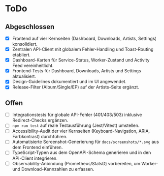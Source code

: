 # ToDo

## Abgeschlossen
- [x] Frontend auf vier Kernseiten (Dashboard, Downloads, Artists, Settings) konsolidiert.
- [x] Zentralen API-Client mit globalem Fehler-Handling und Toast-Routing etabliert.
- [x] Dashboard-Karten für Service-Status, Worker-Zustand und Activity Feed vereinheitlicht.
- [x] Frontend-Tests für Dashboard, Downloads, Artists und Settings aktualisiert.
- [x] Design-Guidelines dokumentiert und im UI angewendet.
- [x] Release-Filter (Album/Single/EP) auf der Artists-Seite ergänzt.

## Offen
- [ ] Integrationstests für globale API-Fehler (401/403/503) inklusive Redirect-Checks ergänzen.
- [ ] `npm run test` auf reale Testausführung (Jest/Vitest) umstellen.
- [ ] Accessibility-Audit der vier Kernseiten (Keyboard-Navigation, ARIA, Farbkontrast) durchführen.
- [ ] Automatisierte Screenshot-Generierung für `docs/screenshots/*.svg` aus dem Frontend einführen.
- [ ] TypeScript-Typen aus dem OpenAPI-Schema generieren und in den API-Client integrieren.
- [ ] Observability-Anbindung (Prometheus/StatsD) vorbereiten, um Worker- und Download-Kennzahlen zu erfassen.
